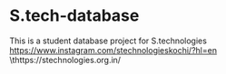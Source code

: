 # S.tech-database
This is a student database project for S.technologies
https://www.instagram.com/stechnologieskochi/?hl=en
\thttps://stechnologies.org.in/

